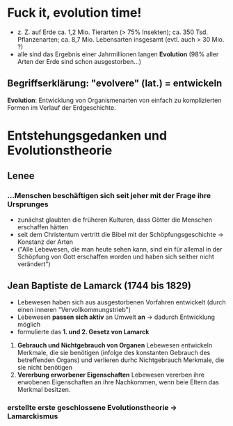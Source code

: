 # Fuck it, evolution time!

- z. Z. auf Erde ca. 1,2 Mio. Tierarten (> 75% Insekten); ca. 350 Tsd. Pflanzenarten; ca. 8,7 Mio. Lebensarten insgesamt (evtl. auch > 30 Mio. ?)
- alle sind das Ergebnis einer Jahrmillionen langen **Evolution** (98% aller Arten der Erde sind schon ausgestorben...)

## Begriffserklärung: "evolvere" (lat.) = entwickeln

**Evolution**: Entwicklung von Organismenarten von einfach zu komplizierten Formen im Verlauf der Erdgeschichte.

# Entstehungsgedanken und Evolutionstheorie

## Lenee
### ...Menschen beschäftigen sich seit jeher mit der Frage ihre Ursprunges

- zunächst glaubten die früheren Kulturen, dass Götter die Menschen erschaffen hätten
- seit dem Christentum vertritt die Bibel mit der Schöpfungsgeschichte -> Konstanz der Arten
- ("Alle Lebewesen, die man heute sehen kann, sind ein für allemal in der Schöpfung von Gott erschaffen worden und haben  sich seither nicht verändert")

## Jean Baptiste de Lamarck (1744 bis 1829)

- Lebewesen haben sich aus ausgestorbenen Vorfahren entwickelt (durch einen inneren "Vervollkommungstrieb")
- Lebewesen **passen sich aktiv** an Umwelt **an** -> dadurch Entwicklung möglich
- formulierte das **1. und 2. Gesetz von Lamarck**

1. **Gebrauch und Nichtgebrauch von Organen**
Lebewesen entwickeln Merkmale, die sie benötigen (infolge des konstanten Gebrauch des betreffenden Organs) und verlieren durhc Nichtgebrauch Merkmale, die sie nicht benötigen
2. **Vererbung erworbener Eigenschaften**
Lebewesen vererben ihre erwobenen Eigenschaften an ihre Nachkommen, wenn beie Eltern das Merkmal besitzen.

### erstellte erste geschlossene Evolutionstheorie -> **Lamarckismus**
